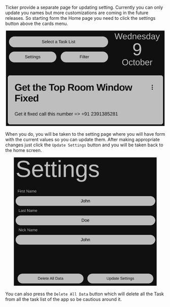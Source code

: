 Ticker provide a separate page for updating setting. Currently you can only update you names but more customizations are coming in the future releases. So starting form the Home page you need to click the settings button above the cards menu. 

<div align="center">
<img src="media/Home-Buttons-Panel.png" alt="Home Panel" width='500'/>
</div>

When you do, you will be taken to the setting page where you will have form with the current values so you can update them. After making appropriate changes just click the `Update Settings` button and you will be taken back to the home screen.

<div align="center">
<img src="media/Settings.png" alt="Settings Page" width='450'/>
</div>

You can also press the `Delete All Data` button which will delete all the Task from all the task list of the app so be cautious around it.